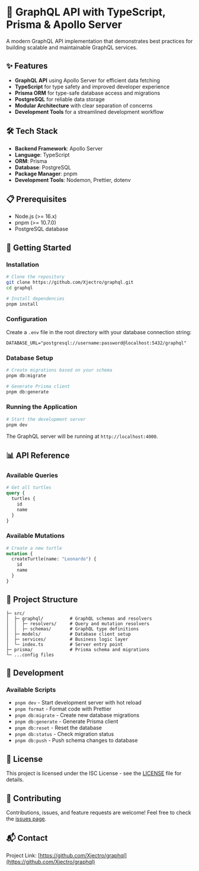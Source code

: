 # 🚀 GraphQL API with TypeScript, Prisma & Apollo Server

A modern GraphQL API implementation that demonstrates best practices for building scalable and maintainable GraphQL services.

## ✨ Features

- **GraphQL API** using Apollo Server for efficient data fetching
- **TypeScript** for type safety and improved developer experience
- **Prisma ORM** for type-safe database access and migrations
- **PostgreSQL** for reliable data storage
- **Modular Architecture** with clear separation of concerns
- **Development Tools** for a streamlined development workflow

## 🛠️ Tech Stack

- **Backend Framework**: Apollo Server
- **Language**: TypeScript
- **ORM**: Prisma
- **Database**: PostgreSQL
- **Package Manager**: pnpm
- **Development Tools**: Nodemon, Prettier, dotenv

## 📋 Prerequisites

- Node.js (>= 16.x)
- pnpm (>= 10.7.0)
- PostgreSQL database

## 🚀 Getting Started

### Installation

```bash
# Clone the repository
git clone https://github.com/Xjectro/graphql.git
cd graphql

# Install dependencies
pnpm install
```

### Configuration

Create a `.env` file in the root directory with your database connection string:

```env
DATABASE_URL="postgresql://username:password@localhost:5432/graphql"
```

### Database Setup

```bash
# Create migrations based on your schema
pnpm db:migrate

# Generate Prisma client
pnpm db:generate
```

### Running the Application

```bash
# Start the development server
pnpm dev
```

The GraphQL server will be running at `http://localhost:4000`.

## 📊 API Reference

### Available Queries

```graphql
# Get all turtles
query {
  turtles {
    id
    name
  }
}
```

### Available Mutations

```graphql
# Create a new turtle
mutation {
  createTurtle(name: "Leonardo") {
    id
    name
  }
}
```

## 📁 Project Structure

```
├─ src/
│  ├─ graphql/          # GraphQL schemas and resolvers
│  │  ├─ resolvers/     # Query and mutation resolvers
│  │  ├─ schemas/       # GraphQL type definitions
│  ├─ models/           # Database client setup
│  ├─ services/         # Business logic layer
│  └─ index.ts          # Server entry point
├─ prisma/              # Prisma schema and migrations
└─ ...config files
```

## 🔧 Development

### Available Scripts

- `pnpm dev` - Start development server with hot reload
- `pnpm format` - Format code with Prettier
- `pnpm db:migrate` - Create new database migrations
- `pnpm db:generate` - Generate Prisma client
- `pnpm db:reset` - Reset the database
- `pnpm db:status` - Check migration status
- `pnpm db:push` - Push schema changes to database

## 📄 License

This project is licensed under the ISC License - see the [LICENSE](LICENSE) file for details.

## 🤝 Contributing

Contributions, issues, and feature requests are welcome! Feel free to check the [issues page](https://github.com/Xjectro/graphql/issues).

## 📬 Contact

Project Link: [https://github.com/Xjectro/graphql](https://github.com/Xjectro/graphql)

